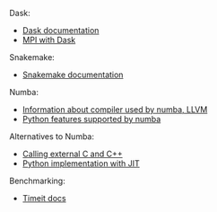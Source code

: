 Dask:
- [Dask documentation](https://docs.dask.org/en/stable/)
- [MPI with Dask](https://mpi.dask.org/en/latest/)

Snakemake:
- [Snakemake documentation](https://snakemake.readthedocs.io/en/stable/)

Numba:
- [Information about compiler used by numba, LLVM](https://ww.llvm.org)
- [Python features supported by numba](https://numba.pydata.org/numba-doc/dev/reference/pysupported.html)

Alternatives to Numba:
- [Calling external C and C++](https://carpentries-incubator.github.io/lesson-parallel-python/08-calling_external_C_libraries/index.html) 
- [Python implementation with JIT](https://pypy.org)

Benchmarking:
- [Timeit docs](https://docs.python.org/3/library/timeit.html)


